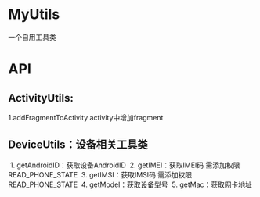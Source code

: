 # MyUtils
一个自用工具类

# API
## ActivityUtils:
  1.addFragmentToActivity activity中增加fragment

## DeviceUtils：设备相关工具类
  1. getAndroidID：获取设备AndroidID
  2. getIMEI：获取IMEI码 需添加权限READ_PHONE_STATE
  3. getIMSI：获取IMSI码 需添加权限READ_PHONE_STATE
  4. getModel：获取设备型号
  5. getMac：获取网卡地址
  

